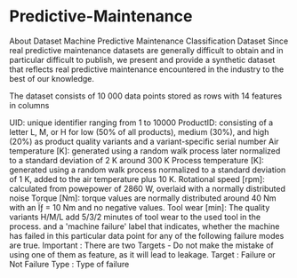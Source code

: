 # Predictive-Maintenance
About Dataset
Machine Predictive Maintenance Classification Dataset
Since real predictive maintenance datasets are generally difficult to obtain and in particular difficult to publish, we present and provide a synthetic dataset that reflects real predictive maintenance encountered in the industry to the best of our knowledge.

The dataset consists of 10 000 data points stored as rows with 14 features in columns

UID: unique identifier ranging from 1 to 10000
ProductID: consisting of a letter L, M, or H for low (50% of all products), medium (30%), and high (20%) as product quality variants and a variant-specific serial number
Air temperature [K]: generated using a random walk process later normalized to a standard deviation of 2 K around 300 K
Process temperature [K]: generated using a random walk process normalized to a standard deviation of 1 K, added to the air temperature plus 10 K.
Rotational speed [rpm]: calculated from powepower of 2860 W, overlaid with a normally distributed noise
Torque [Nm]: torque values are normally distributed around 40 Nm with an Ïƒ = 10 Nm and no negative values.
Tool wear [min]: The quality variants H/M/L add 5/3/2 minutes of tool wear to the used tool in the process. and a 'machine failure' label that indicates, whether the machine has failed in this particular data point for any of the following failure modes are true.
Important : There are two Targets - Do not make the mistake of using one of them as feature, as it will lead to leakage.
Target : Failure or Not
Failure Type : Type of failure
